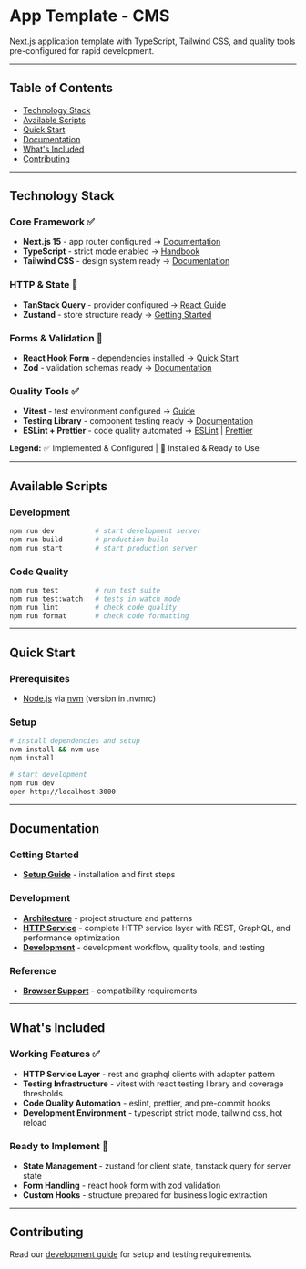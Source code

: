 # App Template - CMS

Next.js application template with TypeScript, Tailwind CSS, and quality tools pre-configured for rapid development.

---

## Table of Contents

- [Technology Stack](#technology-stack)
- [Available Scripts](#available-scripts)
- [Quick Start](#quick-start)
- [Documentation](#documentation)
- [What's Included](#whats-included)
- [Contributing](#contributing)

---

## Technology Stack

### Core Framework ✅

- **Next.js 15** - app router configured → [Documentation](https://nextjs.org/docs)
- **TypeScript** - strict mode enabled → [Handbook](https://www.typescriptlang.org/docs/)
- **Tailwind CSS** - design system ready → [Documentation](https://tailwindcss.com/docs)

### HTTP & State 🚀

- **TanStack Query** - provider configured → [React Guide](https://tanstack.com/query/latest)
- **Zustand** - store structure ready → [Getting Started](https://zustand-demo.pmnd.rs/)

### Forms & Validation 🚀

- **React Hook Form** - dependencies installed → [Quick Start](https://react-hook-form.com/get-started)
- **Zod** - validation schemas ready → [Documentation](https://zod.dev/)

### Quality Tools ✅

- **Vitest** - test environment configured → [Guide](https://vitest.dev/guide/)
- **Testing Library** - component testing ready → [Documentation](https://testing-library.com/docs/)
- **ESLint + Prettier** - code quality automated → [ESLint](https://eslint.org/docs/latest/) | [Prettier](https://prettier.io/docs/en/)

**Legend:** ✅ Implemented & Configured | 🚀 Installed & Ready to Use

---

## Available Scripts

### Development

```bash
npm run dev          # start development server
npm run build        # production build
npm run start        # start production server
```

### Code Quality

```bash
npm run test         # run test suite
npm run test:watch   # tests in watch mode
npm run lint         # check code quality
npm run format       # check code formatting
```

---

## Quick Start

### Prerequisites

- [Node.js](https://nodejs.org/) via [nvm](https://github.com/nvm-sh/nvm) (version in .nvmrc)

### Setup

```bash
# install dependencies and setup
nvm install && nvm use
npm install

# start development
npm run dev
open http://localhost:3000
```

---

## Documentation

### Getting Started

- **[Setup Guide](docs/getting-started.md)** - installation and first steps

### Development

- **[Architecture](docs/architecture.md)** - project structure and patterns
- **[HTTP Service](docs/service-http.md)** - complete HTTP service layer with REST, GraphQL, and performance optimization
- **[Development](docs/development.md)** - development workflow, quality tools, and testing

### Reference

- **[Browser Support](docs/browser-support.md)** - compatibility requirements

---

## What's Included

### Working Features ✅

- **HTTP Service Layer** - rest and graphql clients with adapter pattern
- **Testing Infrastructure** - vitest with react testing library and coverage thresholds
- **Code Quality Automation** - eslint, prettier, and pre-commit hooks
- **Development Environment** - typescript strict mode, tailwind css, hot reload

### Ready to Implement 🚀

- **State Management** - zustand for client state, tanstack query for server state
- **Form Handling** - react hook form with zod validation
- **Custom Hooks** - structure prepared for business logic extraction

---

## Contributing

Read our [development guide](docs/development.md) for setup and testing requirements.
